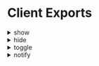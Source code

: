 # Client Exports

<details>

<summary>show</summary>

_Description:_ Displays the UI.

</details>

<details>

<summary>hide</summary>

_Description:_ Hides the UI.

</details>

<details>

<summary>toggle</summary>

_Description:_ Toggles the UI visibility.

</details>

<details>

<summary>notify</summary>

* **\_type**
  * _Type_: <mark style="color:purple;">String</mark>
  * _Description:_ The type of notification. Can be `success`, `error`, or `information`.

<!---->

* **title**
  * _Type_: <mark style="color:purple;">String</mark>
  * _Description:_ The title of the notification.

<!---->

* **description**
  * _Type_: <mark style="color:purple;">String</mark>
  * _Description:_ The description of the notification.

<!---->

* **duration**
  * _Type_: <mark style="color:purple;">Number</mark>
  * _Description:_ The duration in milliseconds for which the notification should be displayed.

</details>

